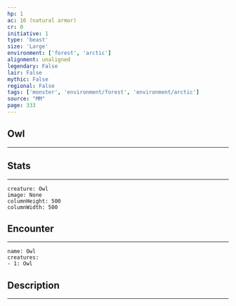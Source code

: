 ```yaml
---
hp: 1
ac: 16 (natural armor)
cr: 0
initiative: 1
type: 'beast'    
size: 'Large'
environment: ['forest', 'arctic']
alignment: unaligned
legendary: False
lair: False
mythic: False
regional: False
tags: ['monster', 'environment/forest', 'environment/arctic']
source: "MM"
page: 333
---
```


## Owl
---



## Stats
---

```statblock
creature: Owl
image: None
columnHeight: 500
columnWidth: 500
```

## Encounter
---

```encounter-table
name: Owl
creatures:
- 1: Owl
```

## Description
---




